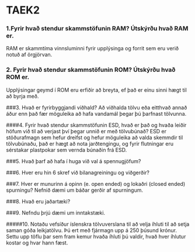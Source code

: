 # TAEK2
### 1.Fyrir hvað stendur skammstöfunin RAM? Útskýrðu hvað RAM er.
RAM er skammtíma vinnsluminni fyrir upplýsinga og forrit sem eru verið notuð af örgjörvan.

### 2. Fyrir hvað stendur skammstöfunin ROM? Útskýrðu hvað ROM er.
Upplýsingar geymd í ROM eru erfiðir að breyta, ef það er einu sinni hægt til að byrja með.

###3. Hvað er fyrirbyggjandi viðhald?
Að viðhalda tölvu eða eitthvað annað áður enn það fær möguleika að hafa vandamál þegar þú þarfnast tölvunna.

####4. Fyrir hvað stendur skammstöfunin ESD, hvað er það og hvaða leiðir höfum við til að verjast því þegar unnið er með tölvubúnað?
ESD er stöðurafmagn sem hefur dreifst og hefur möguleika að valda skemmdir til tölvubúnaðu, það er hægt að nota jarðtengingu, og fyrir flutningar eru sérstakar plastpokar sem vernda búnaðin frá ESD.

###5. Hvað þarf að hafa í huga við val á spennugjöfum?


###6. Hver eru hin 6 skref við bilanagreiningu og viðgerðir?


###7. Hver er munurinn á opinn (e. open ended) og lokaðri (closed ended) spurningu? Nefnið dæmi um báðar gerðir af spurningum.


###8. Hvað eru jaðartæki?


###9. Nefndu þrjú dæmi um inntakstæki.


#####10. Notaðu vefsíður íslenskra tölvuverslana til að velja íhluti til að setja saman góða leikjatölvu. Þú ert með fjármagn upp á 250 þúsund krónur. Settu upp töflu þar sem fram kemur hvaða íhluti þú valdir, hvað hver íhlutur kostar og hvar hann fæst.

